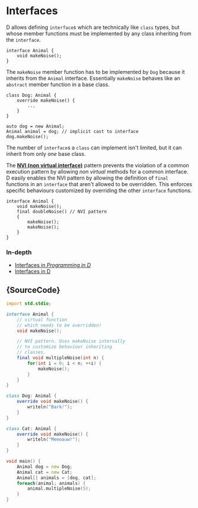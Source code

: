 # Interfaces

D allows defining `interface`s which are technically like
`class` types, but whose member functions must be implemented
by any class inheriting from the `interface`.

    interface Animal {
        void makeNoise();
    }

The `makeNoise` member function has to be implemented
by `Dog` because it inherits from the `Animal` interface.
Essentially `makeNoise` behaves like an `abstract` member
function in a base class.

    class Dog: Animal {
        override makeNoise() {
            ...
        }
    }

    auto dog = new Animal;
    Animal animal = dog; // implicit cast to interface
    dog.makeNoise();

The number of `interface`s a `class` can implement isn't limited,
but it can inherit from only *one* base class.

The [**NVI (non virtual interface)**](https://en.wikipedia.org/wiki/Non-virtual_interface_pattern)
pattern prevents the violation of a common execution pattern by allowing _non virtual_ methods
for a common interface.
D easily enables the NVI pattern by
allowing the definition of `final` functions in an `interface`
that aren't allowed to be overridden. This enforces specific
behaviours customized by overriding the other `interface`
functions.

    interface Animal {
        void makeNoise();
        final doubleNoise() // NVI pattern
        {
            makeNoise();
            makeNoise();
        }
    }

### In-depth

- [Interfaces in _Programming in D_](http://ddili.org/ders/d.en/interface.html)
- [Interfaces in D](https://dlang.org/spec/interface.html)

## {SourceCode}

```d
import std.stdio;

interface Animal {
    // virtual function
    // which needs to be overridden!
    void makeNoise();

    // NVI pattern. Uses makeNoise internally
    // to customize behaviour inheriting
    // classes.
    final void multipleNoise(int n) {
        for(int i = 0; i < n; ++i) {
            makeNoise();
        }
    }
}

class Dog: Animal {
    override void makeNoise() {
        writeln("Bark!");
    }
}

class Cat: Animal {
    override void makeNoise() {
        writeln("Meeoauw!");
    }
}

void main() {
    Animal dog = new Dog;
    Animal cat = new Cat;
    Animal[] animals = [dog, cat];
    foreach(animal; animals) {
        animal.multipleNoise(5);
    }
}
```
